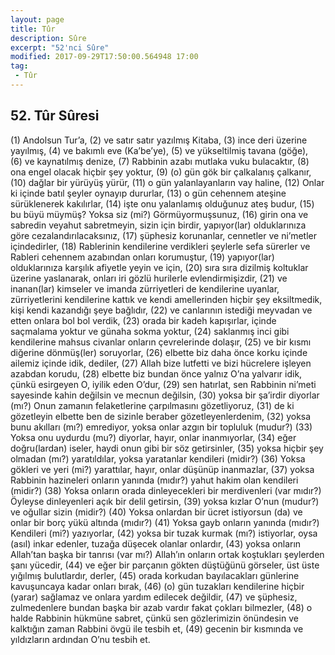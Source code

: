 ```yaml
---
layout: page
title: Tûr
description: Sûre
excerpt: "52'nci Sûre"
modified: 2017-09-29T17:50:00.564948 17:00
tag: 
 - Tûr
---
```


## 52. Tûr Sûresi

(1) Andolsun Tur’a,
(2) ve satır satır yazılmış Kitaba,
(3) ince deri üzerine yayılmış,
(4) ve bakımlı eve (Ka’be’ye),
(5) ve yükseltilmiş tavana (göğe),	
(6) ve kaynatılmış denize, 
(7) Rabbinin azabı mutlaka vuku bulacaktır,
(8) ona engel olacak hiçbir şey yoktur,
(9) (o) gün gök bir çalkalanış çalkanır,
(10) dağlar bir yürüyüş yürür,
(11) o gün yalanlayanların vay haline,
(12) Onlar ki içinde batıl şeyler oynayıp dururlar,
(13) o gün cehennem ateşine sürüklenerek kakılırlar,
(14) işte onu yalanlamış olduğunuz ateş budur,
(15) bu büyü müymüş? Yoksa siz (mi?) Görmüyormuşsunuz,
(16) girin ona ve sabredin veyahut sabretmeyin, sizin için birdir, yapıyor(lar) olduklarınıza göre cezalandırılacaksınız,
(17) şüphesiz korunanlar, cennetler ve ni’metler içindedirler, 
(18) Rablerinin kendilerine verdikleri şeylerle sefa sürerler ve Rableri cehennem azabından onları korumuştur,
(19) yapıyor(lar) olduklarınıza karşılık afiyetle yeyin ve için,
(20) sıra sıra dizilmiş koltuklar üzerine yaslanarak, onları iri gözlü hurilerle evlendirmişizdir,
(21) ve inanan(lar) kimseler ve imanda zürriyetleri de kendilerine uyanlar, zürriyetlerini kendilerine kattık ve kendi amellerinden hiçbir şey eksiltmedik, kişi kendi kazandığı şeye bağlıdır,
(22) ve canlarının istediği meyvadan ve etten onlara bol bol verdik,
(23) orada bir kadeh kapışırlar, içinde saçmalama yoktur ve günaha sokma yoktur,
(24) saklanmış inci gibi kendilerine mahsus civanlar onların çevrelerinde dolaşır,
(25) ve bir kısmı diğerine dönmüş(ler) soruyorlar,
(26) elbette biz daha önce korku içinde ailemiz içinde idik, dediler,
(27) Allah bize lutfetti ve bizi hücrelere işleyen azabdan korudu,
(28) elbette biz bundan önce yalnız O’na yalvarır idik, çünkü esirgeyen O, iyilik eden O’dur,
(29) sen hatırlat, sen Rabbinin ni’meti sayesinde kahin değilsin ve mecnun değilsin,
(30) yoksa bir şa’irdir diyorlar (mı?) Onun zamanın felaketlerine çarpılmasını gözetliyoruz,
(31) de ki gözetleyin elbette ben de sizinle beraber gözetleyenlerdenim,
(32) yoksa bunu akılları (mı?) emrediyor, yoksa onlar azgın bir topluluk (mudur?)
(33) Yoksa onu uydurdu (mu?) diyorlar, hayır, onlar inanmıyorlar,
(34) eğer doğru(lardan) iseler, haydi onun gibi bir söz getirsinler, 
(35) yoksa hiçbir şey olmadan (mı?) yaratıldılar, yoksa yaratanlar kendileri (midir?)
(36) Yoksa gökleri ve yeri (mi?) yarattılar, hayır, onlar düşünüp inanmazlar,
(37) yoksa Rabbinin hazineleri onların yanında (mıdır?) yahut hakim olan kendileri (midir?)
(38) Yoksa onların orada dinleyecekleri bir merdivenleri (var mıdır?) Öyleyse dinleyenleri açık bir delil  getirsin,
(39) yoksa kızlar O’nun (mudur?) ve oğullar sizin (midir?)
(40) Yoksa onlardan bir ücret istiyorsun (da) ve onlar bir borç yükü altında (mıdır?)
(41) Yoksa gayb onların yanında (mıdır?) Kendileri (mi?) yazıyorlar,
(42) yoksa bir tuzak kurmak (mı?) istiyorlar, oysa (asıl) inkar edenler, tuzağa düşecek olanlar onlardır,
(43) yoksa onların Allah’tan başka bir tanrısı (var mı?) Allah’ın onların ortak koştukları şeylerden şanı yücedir,
(44) ve eğer bir parçanın gökten düştüğünü görseler, üst üste yığılmış bulutlardır, derler,
(45) orada korkudan bayılacakları günlerine kavuşuncaya kadar onları bırak, 
(46) (o) gün tuzakları kendilerine hiçbir (yarar) sağlamaz ve onlara yardım edilecek değildir, 
(47) ve şüphesiz, zulmedenlere bundan başka bir azab vardır fakat çokları bilmezler,
(48) o halde Rabbinin hükmüne sabret, çünkü sen gözlerimizin önündesin ve kalktığın zaman Rabbini övgü ile tesbih et,
(49) gecenin bir kısmında ve yıldızların ardından O’nu tesbih et. 
